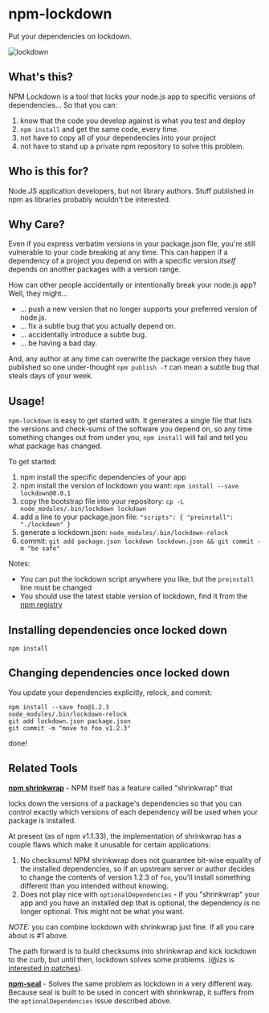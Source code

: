 # npm-lockdown

Put your dependencies on lockdown.

![lockdown](https://github.com/lloyd/npm-lockdown/raw/master/npm-lockdown.png)

## What's this?

NPM Lockdown is a tool that locks your node.js app to
specific versions of dependencies... So that you can:

  1. know that the code you develop against is what you test and deploy
  2. `npm install` and get the same code, every time.
  3. not have to copy all of your dependencies into your project
  4. not have to stand up a private npm repository to solve this problem.

## Who is this for?

Node.JS application developers, but not library authors.  Stuff published
in npm as libraries probably wouldn't be interested.

## Why Care?

Even if you express verbatim versions in your package.json file, you're still
vulnerable to your code breaking at any time.  This can happen if a dependency
of a project you depend on with a specific version *itself* depends on another
packages with a version range.

How can other people accidentally or intentionally break your node.js app?
Well, they might...

  * ... push a new version that no longer supports your preferred version of node.js.
  * ... fix a subtle bug that you actually depend on.
  * ... accidentally introduce a subtle bug.
  * ... be having a bad day.

And, any author at any time can overwrite the package version they have published
so one under-thought `npm publish -f` can mean a subtle bug that steals days
of your week.

## Usage!

`npm-lockdown` is easy to get started with.  It generates a single file that lists
the versions and check-sums of the software you depend on, so any time something
changes out from under you, `npm install` will fail and tell you what package has
changed.

To get started:

  1. npm install the specific dependencies of your app
  2. npm install the version of lockdown you want: `npm install --save lockdown@0.0.1`
  3. copy the bootstrap file into your repository: `cp -L node_modules/.bin/lockdown lockdown`
  4. add a line to your package.json file: `"scripts": { "preinstall": "./lockdown" }`
  5. generate a lockdown.json: `node_modules/.bin/lockdown-relock`
  6. commit: `git add package.json lockdown lockdown.json && git commit -m "be safe"`

Notes:

  * You can put the lockdown script anywhere you like, but the `preinstall` line must be changed
  * You should use the latest stable version of lockdown, find it from the [npm registry](https://npmjs.org/package/lockdown)

## Installing dependencies once locked down

    npm install

## Changing dependencies once locked down

You update your dependencies explicitly, relock, and commit:

    npm install --save foo@1.2.3
    node_modules/.bin/lockdown-relock
    git add lockdown.json package.json
    git commit -m "move to foo v1.2.3"

done!

## Related Tools

**[npm shrinkwrap][]** - NPM itself has a feature called "shrinkwrap" that

  locks down the versions of a package's dependencies so that you can control exactly which
  versions of each dependency will be used when your package is installed.

At present (as of npm v1.1.33), the implementation of shrinkwrap has a couple flaws
which make it unusable for certain applications:

  1. No checksums!  NPM shrinkwrap does not guarantee bit-wise equality of the installed
     dependencies, so if an upstream server or author decides to change the contents of
     version 1.2.3 of `foo`, you'll install something different than you intended without
     knowing.
  2. Does not play nice with `optionalDependencies` - If you "shrinkwrap" your app and you
     have an installed dep that is optional, the dependency is no longer optional.  This might
     not be what you want.

  [npm shrinkwrap]: https://npmjs.org/doc/shrinkwrap.html

*NOTE:* you can combine lockdown with shrinkwrap just fine.  If all you care about is #1 above.

The path forward is to build checksums into shrinkwrap and kick lockdown to the curb, but until
then, lockdown solves some problems.  (@izs is [interested in patches][]).

  [interested in patches]: https://twitter.com/izs/status/234330784931143682

**[npm-seal][]** - Solves the same problem as lockdown in a very different way.  Because seal
is built to be used in concert with shrinkwrap, it suffers from the `optionalDependencies` issue
described above.

  [npm-seal]: https://github.com/zaach/npm-seal
